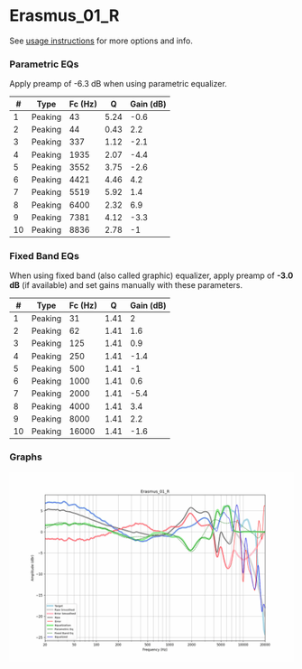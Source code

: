 # Erasmus_01_R
See [usage instructions](https://github.com/jaakkopasanen/AutoEq#usage) for more options and info.

### Parametric EQs
Apply preamp of -6.3 dB when using parametric equalizer.

|   # | Type    |   Fc (Hz) |    Q |   Gain (dB) |
|-----|---------|-----------|------|-------------|
|   1 | Peaking |        43 | 5.24 |        -0.6 |
|   2 | Peaking |        44 | 0.43 |         2.2 |
|   3 | Peaking |       337 | 1.12 |        -2.1 |
|   4 | Peaking |      1935 | 2.07 |        -4.4 |
|   5 | Peaking |      3552 | 3.75 |        -2.6 |
|   6 | Peaking |      4421 | 4.46 |         4.2 |
|   7 | Peaking |      5519 | 5.92 |         1.4 |
|   8 | Peaking |      6400 | 2.32 |         6.9 |
|   9 | Peaking |      7381 | 4.12 |        -3.3 |
|  10 | Peaking |      8836 | 2.78 |        -1   |

### Fixed Band EQs
When using fixed band (also called graphic) equalizer, apply preamp of **-3.0 dB** (if available) and set gains manually with these parameters.

|   # | Type    |   Fc (Hz) |    Q |   Gain (dB) |
|-----|---------|-----------|------|-------------|
|   1 | Peaking |        31 | 1.41 |         2   |
|   2 | Peaking |        62 | 1.41 |         1.6 |
|   3 | Peaking |       125 | 1.41 |         0.9 |
|   4 | Peaking |       250 | 1.41 |        -1.4 |
|   5 | Peaking |       500 | 1.41 |        -1   |
|   6 | Peaking |      1000 | 1.41 |         0.6 |
|   7 | Peaking |      2000 | 1.41 |        -5.4 |
|   8 | Peaking |      4000 | 1.41 |         3.4 |
|   9 | Peaking |      8000 | 1.41 |         2.2 |
|  10 | Peaking |     16000 | 1.41 |        -1.6 |

### Graphs
![](./Erasmus_01_R.png)
